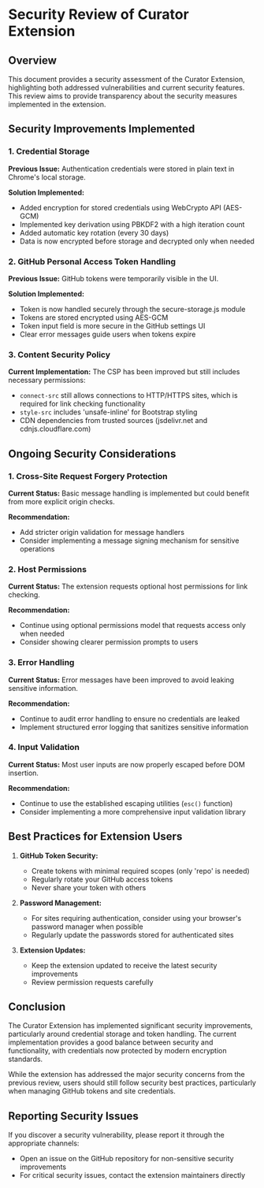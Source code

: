 # Security Review of Curator Extension

## Overview

This document provides a security assessment of the Curator Extension, highlighting both addressed vulnerabilities and current security features. This review aims to provide transparency about the security measures implemented in the extension.

## Security Improvements Implemented

### 1. Credential Storage

**Previous Issue:** Authentication credentials were stored in plain text in Chrome's local storage.

**Solution Implemented:** 
- Added encryption for stored credentials using WebCrypto API (AES-GCM)
- Implemented key derivation using PBKDF2 with a high iteration count
- Added automatic key rotation (every 30 days)
- Data is now encrypted before storage and decrypted only when needed

### 2. GitHub Personal Access Token Handling

**Previous Issue:** GitHub tokens were temporarily visible in the UI.

**Solution Implemented:**
- Token is now handled securely through the secure-storage.js module
- Tokens are stored encrypted using AES-GCM
- Token input field is more secure in the GitHub settings UI
- Clear error messages guide users when tokens expire

### 3. Content Security Policy

**Current Implementation:** The CSP has been improved but still includes necessary permissions:
- `connect-src` still allows connections to HTTP/HTTPS sites, which is required for link checking functionality
- `style-src` includes 'unsafe-inline' for Bootstrap styling
- CDN dependencies from trusted sources (jsdelivr.net and cdnjs.cloudflare.com)

## Ongoing Security Considerations

### 1. Cross-Site Request Forgery Protection

**Current Status:** Basic message handling is implemented but could benefit from more explicit origin checks.

**Recommendation:**
- Add stricter origin validation for message handlers
- Consider implementing a message signing mechanism for sensitive operations

### 2. Host Permissions

**Current Status:** The extension requests optional host permissions for link checking.

**Recommendation:**
- Continue using optional permissions model that requests access only when needed
- Consider showing clearer permission prompts to users

### 3. Error Handling

**Current Status:** Error messages have been improved to avoid leaking sensitive information.

**Recommendation:**
- Continue to audit error handling to ensure no credentials are leaked
- Implement structured error logging that sanitizes sensitive information

### 4. Input Validation

**Current Status:** Most user inputs are now properly escaped before DOM insertion.

**Recommendation:**
- Continue to use the established escaping utilities (`esc()` function)
- Consider implementing a more comprehensive input validation library

## Best Practices for Extension Users

1. **GitHub Token Security:**
   - Create tokens with minimal required scopes (only 'repo' is needed)
   - Regularly rotate your GitHub access tokens
   - Never share your token with others

2. **Password Management:**
   - For sites requiring authentication, consider using your browser's password manager when possible
   - Regularly update the passwords stored for authenticated sites

3. **Extension Updates:**
   - Keep the extension updated to receive the latest security improvements
   - Review permission requests carefully

## Conclusion

The Curator Extension has implemented significant security improvements, particularly around credential storage and token handling. The current implementation provides a good balance between security and functionality, with credentials now protected by modern encryption standards.

While the extension has addressed the major security concerns from the previous review, users should still follow security best practices, particularly when managing GitHub tokens and site credentials.

## Reporting Security Issues

If you discover a security vulnerability, please report it through the appropriate channels:

- Open an issue on the GitHub repository for non-sensitive security improvements
- For critical security issues, contact the extension maintainers directly
